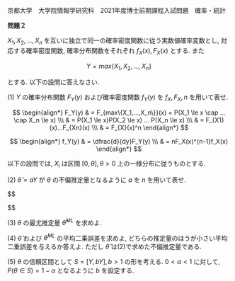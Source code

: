 京都大学　大学院情報学研究科　2021年度博士前期課程入試問題　確率・統計

**問題２**　

$X_1, X_2,...,X_n$ を互いに独立で同一の確率密度関数に従う実数値確率変数とし, 対応する確率密度関数, 確率分布関数をそれぞれ $f_X(x), F_X(x)$ とする. また

$$
    Y = max\{X_1, X_2, ..., X_n\}
$$

とする. 以下の設問に答えなさい.

(1) $Y$ の確率分布関数 $F_Y(y)$ および確率密度関数 $f_Y(y)$ を $f_X, F_X, n$ を用いて表せ.

$$
    \begin{align*}
        F_Y(y) & = F_{max\{X_1,...,X_n\}}(x) = P(X_1 \le x \cap ... \cap X_n \le x) \\\
        & = P(X_1 \le x)P(X_2 \le x) ... P(X_n \le x) \\\
        & = F_{X1}(x)...F_{Xn}(x) \\\
        & = F_{X}(x)^n
    \end{align*}
$$

$$
    \begin{align*}
        f_Y(y) & = \dfrac{d}{dy}F_Y(y) \\\
        & = nF_X(x)^{n-1}f_X(x)
    \end{align*}
$$

以下の設問では, $X_i$ は区間 $[0, θ], θ  > 0$ 上の一様分布に従うものとする.

(2) $\hat{θ} = aY$ が $θ$ の不偏推定量となるように $a$ を $n$ を用いて表せ.

$$
    
$$

(3) $θ$ の最尤推定量 $\hat{θ}^{ML}$ を求めよ.

(4) $\hat{θ}$ および $\hat{θ}^{ML}$ の平均二乗誤差を求めよ, どちらの推定量のほうが小さい平均二乗誤差を与えるか答えよ. ただし $\hat{θ}$ は(2)で求めた不偏推定量である.

(5) $θ$ の信頼区間として $S = [Y, bY], b > 1$ の形を考える. $0 < α < 1$ に対して, $P(θ \in S) = 1 - α$ となるように $b$ を設定する.